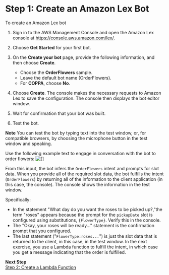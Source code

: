 # Step 1: Create an Amazon Lex Bot

To create an Amazon Lex bot

1. Sign in to the AWS Management Console and open the Amazon Lex console at [https://console\.aws\.amazon\.com/lex/](https://console.aws.amazon.com/lex/)\.

1. Choose **Get Started** for your first bot.

1. On the **Create your bot** page, provide the following information, and then choose **Create**\.
   + Choose the **OrderFlowers** sample\.
   + Leave the default bot name \(OrderFlowers\)\.
   + For **COPPA**, choose **No**\.

1. Choose **Create**\. The console makes the necessary requests to Amazon Lex to save the configuration\. The console then displays the bot editor window\.

1. Wait for confirmation that your bot was built\.

1. Test the bot\.

**Note**
You can test the bot by typing text into the test window, or, for compatible browsers, by choosing the microphone button in the test window and speaking\.

   Use the following example text to engage in conversation with the bot to order flowers:
![\[\]](./images/OrderFlowers-NoLambda.png)

   From this input, the bot infers the `OrderFlowers` intent and prompts for slot data\. When you provide all of the required slot data, the bot fulfills the intent \(`OrderFlowers`\) by returning all of the information to the client application \(in this case, the console\)\. The console shows the information in the test window\.

   Specifically:
   + In the statement "What day do you want the roses to be picked up?,"the term "roses" appears because the prompt for the `pickupDate` slot is configured using substitutions, `{FlowerType}`\. Verify this in the console\.
   + The "Okay, your roses will be ready\.\.\." statement is the confirmation prompt that you configured\.
   + The last statement \("`FlowerType:roses...`"\) is just the slot data that is returned to the client, in this case, in the test window\. In the next exercise, you use a Lambda function to fulfill the intent, in which case you get a message indicating that the order is fulfilled\.

 **Next Step**  
[Step 2: Create a Lambda Function](ex1-step2.md)